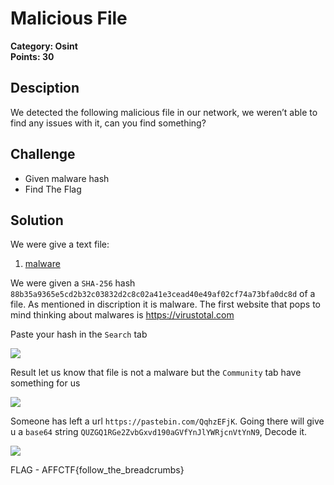 # Malicious File

**Category: Osint** \
**Points: 30**

## Desciption

We detected the following malicious file in our network, we weren’t able to find any issues with it, can you find something?

## Challenge

- Given malware hash
- Find The Flag

## Solution

We were give a text file:
1. [malware](https://github.com/Red-Knights-CTF/writeups/blob/master/2020/affinity_ctf_lite/Malicious%20File/malware)

We were given a `SHA-256` hash `88b35a9365e5cd2b32c03832d2c8c02a41e3cead40e49af02cf74a73bfa0dc8d` of a file. As mentioned in discription it is malware. The first website that pops to mind thinking about malwares is https://virustotal.com 

Paste your hash in the `Search` tab

![](https://github.com/Red-Knights-CTF/writeups/blob/master/2020/affinity_ctf_lite/Malicious%20File/virustotal.png)

Result let us know that file is not a malware but the `Community` tab have something for us

![](https://github.com/Red-Knights-CTF/writeups/blob/master/2020/affinity_ctf_lite/Malicious%20File/community.png)

Someone has left a url `https://pastebin.com/QqhzEFjK`. Going there will give u a `base64` string `QUZGQ1RGe2ZvbGxvd190aGVfYnJlYWRjcnVtYnN9`, Decode it.

![](https://github.com/Red-Knights-CTF/writeups/blob/master/2020/affinity_ctf_lite/Malicious%20File/base64.png)

FLAG - AFFCTF{follow_the_breadcrumbs}

